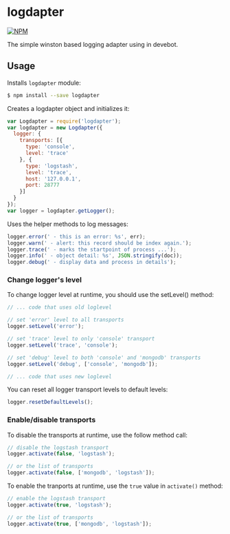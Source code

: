 # logdapter

[![NPM](https://nodei.co/npm/logdapter.png?downloads=true&downloadRank=true&stars=true)](https://nodei.co/npm/logdapter/)

The simple winston based logging adapter using in devebot.

## Usage

Installs `logdapter` module:

``` bash
$ npm install --save logdapter
```

Creates a logdapter object and initializes it:

``` javascript
var Logdapter = require('logdapter');
var logdapter = new Logdapter({
  logger: {
    transports: [{
      type: 'console',
      level: 'trace'
    }, {
      type: 'logstash',
      level: 'trace',
      host: '127.0.0.1',
      port: 28777
    }]
  }
});
var logger = logdapter.getLogger();
```

Uses the helper methods to log messages:

``` javascript
logger.error(' - this is an error: %s', err);
logger.warn(' - alert: this record should be index again.');
logger.trace(' - marks the startpoint of process ...');
logger.info(' - object detail: %s', JSON.stringify(doc));
logger.debug(' - display data and process in details');
```

### Change logger's level

To change logger level at runtime, you should use the setLevel() method:

``` javascript
// ... code that uses old loglevel

// set 'error' level to all transports
logger.setLevel('error');

// set 'trace' level to only 'console' transport
logger.setLevel('trace', 'console'); 

// set 'debug' level to both 'console' and 'mongodb' transports
logger.setLevel('debug', ['console', 'mongodb']);

// ... code that uses new loglevel
```

You can reset all logger transport levels to default levels:

```javascript
logger.resetDefaultLevels();
```

### Enable/disable transports

To disable the transports at runtime, use the follow method call:

``` javascript
// disable the logstash transport
logger.activate(false, 'logstash');

// or the list of transports
logger.activate(false, ['mongodb', 'logstash']);
```

To enable the tranports at runtime, use the `true` value in `activate()` method:

``` javascript
// enable the logstash transport
logger.activate(true, 'logstash');

// or the list of transports
logger.activate(true, ['mongodb', 'logstash']);
```

